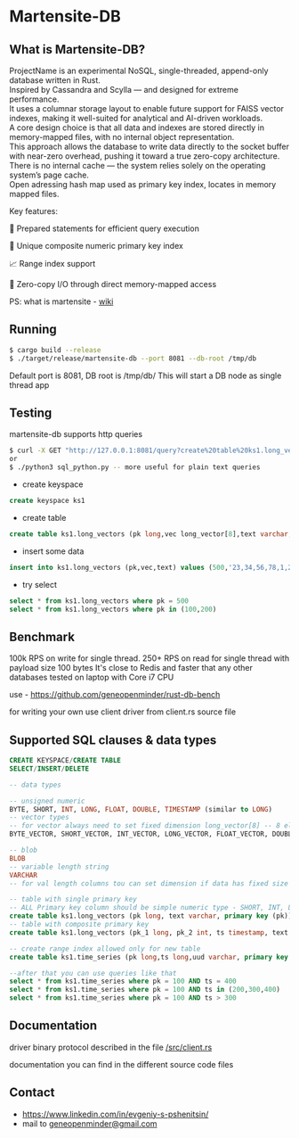 # Martensite-DB

## What is Martensite-DB?

ProjectName is an experimental NoSQL, single-threaded, append-only database written in Rust. \
Inspired by Cassandra and Scylla — and designed for extreme performance. \
It uses a columnar storage layout to enable future support for FAISS vector indexes, making it well-suited for analytical and AI-driven workloads. \
A core design choice is that all data and indexes are stored directly in memory-mapped files, with no internal object representation. \
This approach allows the database to write data directly to the socket buffer with near-zero overhead, pushing it toward a true zero-copy architecture. \
There is no internal cache — the system relies solely on the operating system’s page cache. \
Open adressing hash map used as primary key index, locates in memory mapped files. 

Key features:

🚀 Prepared statements for efficient query execution

🔑 Unique composite numeric primary key index

📈 Range index support

🧠 Zero-copy I/O through direct memory-mapped access

PS: what is martensite - [wiki](https://en.wikipedia.org/wiki/Martensite)
## Running

```bash
$ cargo build --release
$ ./target/release/martensite-db --port 8081 --db-root /tmp/db
```
Default port is 8081, DB root is /tmp/db/
This will start a DB node as single thread app

## Testing

martensite-db supports http queries

```bash
$ curl -X GET "http://127.0.0.1:8081/query?create%20table%20ks1.long_vectors%20(pk%20long,vec%20long_vector\[8\],uud%20json,%20%20primary%20key%20(pk))"
or
$ ./python3 sql_python.py -- more useful for plain text queries
```
- create keyspace
``` sql
create keyspace ks1
```

- create table
``` sql
create table ks1.long_vectors (pk long,vec long_vector[8],text varchar, primary key (pk))
```

- insert some data
``` sql
insert into ks1.long_vectors (pk,vec,text) values (500,'23,34,56,78,1,2,3,4','dfghfghdfghdfghdfghfgdhdg')
```

- try select
``` sql
select * from ks1.long_vectors where pk = 500
select * from ks1.long_vectors where pk in (100,200)
```

## Benchmark

100k RPS on write for single thread.
250+ RPS on read for single thread with payload size 100 bytes
It's close to Redis and faster that any other databases
tested on laptop with Core i7 CPU

use - https://github.com/geneopenminder/rust-db-bench

for writing your own use client driver from client.rs source file

## Supported SQL clauses & data types

``` sql
CREATE KEYSPACE/CREATE TABLE
SELECT/INSERT/DELETE

-- data types

-- unsigned numeric
BYTE, SHORT, INT, LONG, FLOAT, DOUBLE, TIMESTAMP (similar to LONG)
-- vector types
-- for vector always need to set fixed dimension long_vector[8] -- 8 elements of LONG
BYTE_VECTOR, SHORT_VECTOR, INT_VECTOR, LONG_VECTOR, FLOAT_VECTOR, DOUBLE_VECTOR

-- blob
BLOB
-- variable length string
VARCHAR
-- for val length columns tou can set dimension if data has fixed size - varchar[16] 

-- table with single primary key
-- ALL Primary key column should be simple numeric type - SHORT, INT, LONG, TIMESTAMP
create table ks1.long_vectors (pk long, text varchar, primary key (pk))
-- table with composite primary key
create table ks1.long_vectors (pk_1 long, pk_2 int, ts timestamp, text varchar, primary key (pk_1, pk_2, ts))

-- create range index allowed only for new table
create table ks1.time_series (pk long,ts long,uud varchar, primary key (pk,ts))  with (range_idx=true)

--after that you can use queries like that
select * from ks1.time_series where pk = 100 AND ts = 400
select * from ks1.time_series where pk = 100 AND ts in (200,300,400)
select * from ks1.time_series where pk = 100 AND ts > 300

```

## Documentation

driver binary protocol described in the file
[/src/client.rs](client)

documentation you can find in the different source code files


## Contact
* https://www.linkedin.com/in/evgeniy-s-pshenitsin/
* mail to <geneopenminder@gmail.com>